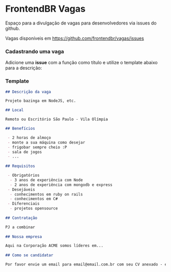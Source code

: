 # FrontendBR Vagas

Espaço para a divulgação de vagas para desenvolvedores via issues do github.

Vagas disponíveis em https://github.com/frontendbr/vagas/issues

### Cadastrando uma vaga

Adicione uma **issue** com a função como título e utilize o template abaixo para a descrição:

### Template
```markdown
## Descrição da vaga

Projeto bazinga em NodeJS, etc.

## Local

Remoto ou Escritório São Paulo - Vila Olímpia

## Benefícios

 - 2 horas de almoço
 - monte a sua máquina como desejar
 - frigobar sempre cheio :P
 - sala de jogos
 - ...
 
## Requisitos

 - Obrigatórios
  - 3 anos de experiência com Node
  - 2 anos de experiência com mongodb e express
 - Desejáveis
  - conhecimentos em ruby on rails
  - conhecimentos em C#
 - Diferenciais
  - projetos opensource
 
## Contratação

PJ a combinar
 
## Nossa empresa

Aqui na Corporação ACME somos líderes em...
 
## Como se candidatar

Por favor envie um email para email@email.com.br com seu CV anexado - enviar no assunto: Vaga NodeJS
```
